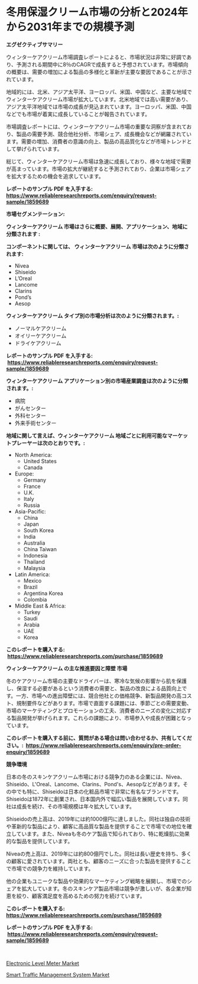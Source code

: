 <p><h1>冬用保湿クリーム市場の分析と2024年から2031年までの規模予測</h1></p><p><strong>エグゼクティブサマリー</strong></p>
<p><p>ウィンターケアクリーム市場調査レポートによると、市場状況は非常に好調であり、予測される期間中に8％のCAGRで成長すると予想されています。市場傾向の概要は、需要の増加による製品の多様化と革新が主要な要因であることが示されています。</p><p>地域的には、北米、アジア太平洋、ヨーロッパ、米国、中国など、主要な地域でウィンターケアクリーム市場が拡大しています。北米地域では高い需要があり、アジア太平洋地域では市場の成長が見込まれています。ヨーロッパ、米国、中国などでも市場が着実に成長していることが報告されています。</p><p>市場調査レポートには、ウィンターケアクリーム市場の重要な洞察が含まれており、製品の需要予測、競合他社分析、市場シェア、成長機会などが網羅されています。需要の増加、消費者の意識の向上、製品の高品質化などが市場トレンドとして挙げられています。</p><p>総じて、ウィンターケアクリーム市場は急速に成長しており、様々な地域で需要が高まっています。市場の拡大が継続すると予測されており、企業は市場シェアを拡大するための機会を追求しています。</p></p>
<p><strong>レポートのサンプル PDF を入手する: <a href="https://www.reliableresearchreports.com/enquiry/request-sample/1859689">https://www.reliableresearchreports.com/enquiry/request-sample/1859689</a></strong></p>
<p><strong>市場セグメンテーション:</strong></p>
<p><strong> ウィンターケアクリーム 市場はさらに概要、展開、アプリケーション、地域に分類されます :</strong></p>
<p><strong>コンポーネントに関しては、 ウィンターケアクリーム 市場は次のように分類されます: &nbsp;</strong></p>
<p><ul><li>Nivea</li><li>Shiseido</li><li>L’Oreal</li><li>Lancome</li><li>Clarins</li><li>Pond’s</li><li>Aesop</li></ul></p>
<p><strong> ウィンターケアクリーム タイプ別の市場分析は次のように分類されます。:</strong></p>
<p><ul><li>ノーマルケアクリーム</li><li>オイリーケアクリーム</li><li>ドライケアクリーム</li></ul></p>
<p><strong>レポートのサンプル PDF を入手する: &nbsp;<a href="https://www.reliableresearchreports.com/enquiry/request-sample/1859689">https://www.reliableresearchreports.com/enquiry/request-sample/1859689</a></strong></p>
<p><strong> ウィンターケアクリーム アプリケーション別の市場産業調査は次のように分類されます。:</strong></p>
<p><ul><li>病院</li><li>がんセンター</li><li>外科センター</li><li>外来手術センター</li></ul></p>
<p><strong>地域に関して言えば、ウィンターケアクリーム 地域ごとに利用可能なマーケットプレーヤーは次のとおりです。:</strong></p>
<p><ul>
    <li>
        North America:
        <ul>
            <li>United States</li>
            <li>Canada</li>
        </ul>
    </li>
    <li>
        Europe:
        <ul>
            <li>Germany</li>
            <li>France</li>
            <li>U.K.</li>
            <li>Italy</li>
            <li>Russia</li>
        </ul>
    </li>
    <li>
        Asia-Pacific:
        <ul>
            <li>China</li>
            <li>Japan</li>
            <li>South Korea</li>
            <li>India</li>
            <li>Australia</li>
            <li>China Taiwan</li>
            <li>Indonesia</li>
            <li>Thailand</li>
            <li>Malaysia</li>
        </ul>
    </li>
    <li>
        Latin America:
        <ul>
            <li>Mexico</li>
            <li>Brazil</li>
            <li>Argentina Korea</li>
            <li>Colombia</li>
        </ul>
    </li>
    <li>
        Middle East & Africa:
        <ul>
            <li>Turkey</li>
            <li>Saudi</li>
            <li>Arabia</li>
            <li>UAE</li>
            <li>Korea</li>
        </ul>
    </li>
    </ul></p>
<p><strong>このレポートを購入する: &nbsp;<a href="https://www.reliableresearchreports.com/purchase/1859689">https://www.reliableresearchreports.com/purchase/1859689</a></strong></p>
<p><strong>ウィンターケアクリーム の主な推進要因と障壁 市場</strong></p>
<p><p>冬のケアクリーム市場の主要なドライバーは、寒冷な気候の影響から肌を保護し、保湿する必要があるという消費者の需要と、製品の改良による品質向上です。一方、市場への進出障壁には、競合他社との価格競争、新製品開発の高コスト、規制要件などがあります。市場で直面する課題には、季節ごとの需要変動、市場のマーケティングとプロモーションの工夫、消費者のニーズの変化に対応する製品開発が挙げられます。これらの課題により、市場参入や成長が困難となっています。</p></p>
<p><strong>このレポートを購入する前に、質問がある場合は問い合わせるか、共有してください。:&nbsp; <a href="https://www.reliableresearchreports.com/enquiry/pre-order-enquiry/1859689">https://www.reliableresearchreports.com/enquiry/pre-order-enquiry/1859689</a></strong></p>
<p><strong>競争環境</strong></p>
<p><p>日本の冬のスキンケアクリーム市場における競争力のある企業には、Nivea、Shiseido、L'Oreal、Lancome、Clarins、Pond's、Aesopなどがあります。その中でも特に、Shiseidoは日本の化粧品市場で非常に有名なブランドです。Shiseidoは1872年に創業され、日本国内外で幅広い製品を展開しています。同社は成長を続け、その市場規模は年々拡大しています。</p><p>Shiseidoの売上高は、2019年には約1000億円に達しました。同社は独自の技術や革新的な製品により、顧客に高品質な製品を提供することで市場での地位を確立しています。また、Niveaも冬のケア製品で知られており、特に乾燥肌に効果的な製品を提供しています。</p><p>Niveaの売上高は、2019年には約800億円でした。同社は長い歴史を持ち、多くの顧客に愛されています。両社とも、顧客のニーズに合った製品を提供することで市場での競争力を維持しています。</p><p>他の企業もユニークな製品や効果的なマーケティング戦略を展開し、市場でのシェアを拡大しています。冬のスキンケア製品市場は競争が激しいが、各企業が知恵を絞り、顧客満足度を高めるための努力を続けています。</p></p>
<p><strong>このレポートを購入する: &nbsp; <a href="https://www.reliableresearchreports.com/purchase/1859689">https://www.reliableresearchreports.com/purchase/1859689</a></strong></p>
<p><strong>レポートのサンプル PDF を入手する: &nbsp;<a href="https://www.reliableresearchreports.com/enquiry/request-sample/1859689">https://www.reliableresearchreports.com/enquiry/request-sample/1859689</a></strong><strong></strong></p>
<p>&nbsp;</p>
<p><p><a href="https://sore-arch-6db.notion.site/Electronic-Level-Meter-Market-Size-Growth-and-Forecast-from-2024-2031-bd87a91893714af39912451e5ec37c98">Electronic Level Meter Market</a></p><p><a href="https://funky-papaya-cf4.notion.site/Smart-Traffic-Management-System-Market-Size-2024-2031-Global-Industrial-Analysis-Key-Geographical-6b35873272504bc3a167b6032ebeb25d">Smart Traffic Management System Market</a></p></p>
